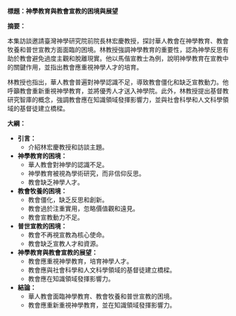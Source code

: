 **標題：神學教育與教會宣教的困境與展望**

**摘要：**

本集訪談邀請臺灣神學研究院前院長林宏慶教授，探討華人教會在神學教育、教會牧養和普世宣教方面面臨的困境。林教授強調神學教育的重要性，認為神學反思有助於教會避免過度主觀和脫離現實。他以馬偕宣教士為例，說明神學教育在宣教中的關鍵作用，並指出教會應重視神學人才的培育。

林教授也指出，華人教會普遍對神學認識不足，導致教會僵化和缺乏宣教動力。他呼籲教會重新重視神學教育，並將優秀人才送入神學院。此外，林教授提出基督教研究智庫的概念，強調教會應在知識領域發揮影響力，並與社會科學和人文科學領域的基督徒建立橋樑。

**大綱：**

* **引言：**
    * 介紹林宏慶教授和訪談主題。
* **神學教育的困境：**
    * 華人教會對神學的認識不足。
    * 神學教育被視為學術研究，而非信仰反思。
    * 教會缺乏神學人才。
* **教會牧養的困境：**
    * 教會僵化，缺乏反思和創新。
    * 教會過於注重實用，忽略價值觀和遠見。
    * 教會宣教動力不足。
* **普世宣教的困境：**
    * 教會不再視宣教為核心使命。
    * 教會缺乏宣教人才和資源。
* **神學教育與教會宣教的展望：**
    * 教會應重視神學教育，培育神學人才。
    * 教會應與社會科學和人文科學領域的基督徒建立橋樑。
    * 教會應在知識領域發揮影響力。
* **結論：**
    * 華人教會面臨神學教育、教會牧養和普世宣教的困境。
    * 教會應重新重視神學教育，並在知識領域發揮影響力。